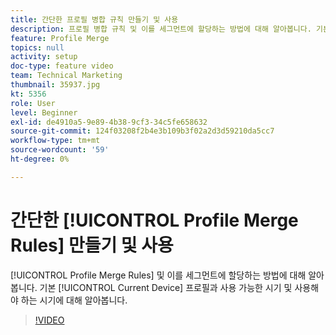 ```yaml
---
title: 간단한 프로필 병합 규칙 만들기 및 사용
description: 프로필 병합 규칙 및 이를 세그먼트에 할당하는 방법에 대해 알아봅니다. 기본 "현재 장치" 프로필과 사용 가능한/사용해야 하는 시기에 대해 알아봅니다.
feature: Profile Merge
topics: null
activity: setup
doc-type: feature video
team: Technical Marketing
thumbnail: 35937.jpg
kt: 5356
role: User
level: Beginner
exl-id: de4910a5-9e89-4b38-9cf3-34c5fe658632
source-git-commit: 124f03208f2b4e3b109b3f02a2d3d59210da5cc7
workflow-type: tm+mt
source-wordcount: '59'
ht-degree: 0%

---
```


# 간단한 [!UICONTROL Profile Merge Rules] 만들기 및 사용

[!UICONTROL Profile Merge Rules] 및 이를 세그먼트에 할당하는 방법에 대해 알아봅니다. 기본 [!UICONTROL Current Device] 프로필과 사용 가능한 시기 및 사용해야 하는 시기에 대해 알아봅니다.

>[!VIDEO](https://video.tv.adobe.com/v/35937/?quality=12&learn=on)
